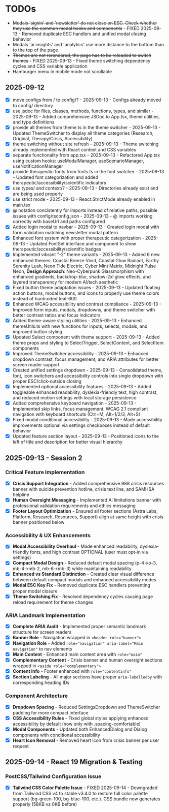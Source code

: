 # TODOs

- ~~Modals 'signin' and 'newsletter' do not close on ESC. Check whether they use the common modal hooks and components~~ - FIXED 2025-09-13 - Removed duplicate ESC handlers and unified modal closing behavior
- Modals 'ai insights' and 'analytics' use more distance to the bottom than to the top of the page
- ~~Themes are not rerendered, the page has to be reloaded to switch themes~~ - FIXED 2025-09-13 - Fixed theme switching dependency cycles and CSS variable application
- Hamburger menu in mobile mode not scrollable

## 2025-09-12

- [x] move configs from / to config/? - 2025-09-13 - Configs already moved to config/ directory
- [x] use jsdoc for files, classes, methods, functions, types, and similar - 2025-09-13 - Added comprehensive JSDoc to App.tsx, theme utilities, and type definitions
- [x] provide all themes from theme.ts in the theme switcher - 2025-09-13 - Updated ThemeSwitcher to display all theme categories (Research, Original, Therapy/Crisis, Accessibility)
- [x] theme switching without site refresh - 2025-09-13 - Theme switching already implemented with React context and CSS variables
- [x] separate functionality from app.tsx - 2025-09-13 - Refactored App.tsx using custom hooks: useModalManager, useScenarioManager, useNotificationManager
- [x] provide therapeutic fonts from fonts.ts in the font switcher - 2025-09-13 - Updated font categorization and added therapeutic/accessibility/scientific indicators
- [x] use types/ and context/? - 2025-09-13 - Directories already exist and are being used properly
- [x] use strict mode - 2025-09-13 - React.StrictMode already enabled in main.tsx
- [x] @ notation concistently for imports instead of relative paths, possible issues with config/tsconfig.json - 2025-09-13 - @ imports working correctly with baseUrl and paths configured
- [x] Added login modal to navbar - 2025-09-13 - Created login modal with form validation matching newsletter modal pattern
- [x] Enhanced font system with proper therapeutic categorization - 2025-09-13 - Updated FontSet interface and component to show therapeutic/accessibility/scientific badges
- [x] Implemented vibrant "-2" theme variants - 2025-09-13 - Added 6 new enhanced themes: Coastal Breeze Vivid, Coastal Glow Radiant, Earthy Serenity Lush, Neon Tide Electric, Cyber Mint Matrix, Midnight Pulse Neon, **Design Approach**: Neo-Cyberpunk Glassmorphism with enhanced gradients, backdrop-blur, shadow-2xl glow effects, and layered transparency for modern AI/tech aesthetic
- [x] Fixed button theme adaptation issues - 2025-09-13 - Updated floating action buttons, modal buttons, and icons to properly use theme colors instead of hardcoded teal-600
- [x] Enhanced WCAG accessibility and contrast compliance - 2025-09-13 - Improved form inputs, modals, dropdowns, and theme switcher with better contrast ratios and focus indicators
- [x] Added theme-aware styling utilities - 2025-09-13 - Enhanced themeUtils.ts with new functions for inputs, selects, modals, and improved button styling
- [x] Updated Select component with theme support - 2025-09-13 - Added theme props and styling to SelectTrigger, SelectContent, and SelectItem components
- [x] Improved ThemeSwitcher accessibility - 2025-09-13 - Enhanced dropdown contrast, focus management, and ARIA attributes for better screen reader support
- [x] Created unified settings dropdown - 2025-09-13 - Consolidated theme, font, icon switchers and accessibility controls into single dropdown with proper ESC/click-outside closing
- [x] Implemented optional accessibility features - 2025-09-13 - Added toggleable enhanced readability, dyslexia-friendly text, high contrast, and reduced motion settings with local storage persistence
- [x] Added comprehensive keyboard navigation - 2025-09-13 - Implemented skip links, focus management, WCAG 2.1 compliant navigation with keyboard shortcuts (Ctrl+M, Alt+1/2/3, Alt+S)
- [x] Fixed modal conditional accessibility - 2025-09-13 - Made accessibility improvements optional via settings checkboxes instead of default behavior
- [x] Updated feature section layout - 2025-09-13 - Positioned icons to the left of title and description for better visual hierarchy

## 2025-09-13 - Session 2

### Critical Feature Implementation

- [x] **Crisis Support Integration** - Added comprehensive 988 crisis resources banner with suicide prevention hotline, crisis text line, and SAMHSA helpline
- [x] **Human Oversight Messaging** - Implemented AI limitations banner with professional validation requirements and ethics messaging
- [x] **Footer Layout Optimization** - Ensured all footer sections (Astra Labs, Platform, Research, Resources, Support) align at same height with crisis banner positioned below

### Accessibility & UX Enhancements

- [x] **Modal Accessibility Overhaul** - Made enhanced readability, dyslexia-friendly fonts, and high contrast OPTIONAL (user must opt-in via settings)
- [x] **Compact Modal Design** - Reduced default modal spacing (p-4→p-3, mb-4→mb-2, mb-6→mb-3) while maintaining readability
- [x] **Enhanced vs Standard Distinction** - Created clear visual difference between default compact modals and enhanced accessibility modes
- [x] **Modal ESC Key Fix** - Removed duplicate ESC handlers preventing proper modal closure
- [x] **Theme Switching Fix** - Resolved dependency cycles causing page reload requirement for theme changes

### ARIA Landmark Implementation

- [x] **Complete ARIA Audit** - Implemented proper semantic landmark structure for screen readers
- [x] **Banner Role** - Navigation wrapped in `<header role="banner">`
- [x] **Navigation Role** - Added `role="navigation" aria-label="Main navigation"` to nav elements
- [x] **Main Content** - Enhanced main content area with `role="main"`
- [x] **Complementary Content** - Crisis banner and human oversight sections wrapped in `<aside role="complementary">`
- [x] **Content Info** - Footer enhanced with `role="contentinfo"`
- [x] **Section Labeling** - All major sections have proper `aria-labelledby` with corresponding heading IDs

### Component Architecture

- [x] **Dropdown Spacing** - Reduced SettingsDropdown and ThemeSwitcher padding for more compact interface
- [x] **CSS Accessibility Rules** - Fixed global styles applying enhanced accessibility by default (now only with .spacing-comfortable)
- [x] **Modal Components** - Updated both EnhancedDialog and Dialog components with conditional accessibility
- [x] **Heart Icon Removal** - Removed heart icon from crisis banner per user request

## 2025-09-14 - React 19 Migration & Testing

### PostCSS/Tailwind Configuration Issue

- [x] **Tailwind CSS Color Palette Issue** - FIXED 2025-09-14 - Downgraded from Tailwind CSS v4 to stable v3.4.0 to restore full color palette support (bg-green-100, bg-blue-100, etc.). CSS bundle now generates properly (58KB vs 0KB before)
